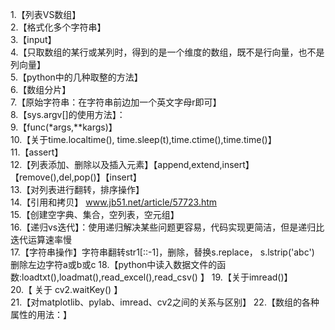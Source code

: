 1.【列表VS数组】     
2.【格式化多个字符串】     
3.【input】     
4.【只取数组的某行或某列时，得到的是一个维度的数组，既不是行向量，也不是列向量】     
5.【python中的几种取整的方法】      
6.【数组分片】      
7.【原始字符串：在字符串前边加一个英文字母r即可】     
8.【sys.argv[]的使用方法】：      
9.【func(*args,**kargs)】      
10.【关于time.localtime(), time.sleep(t),time.ctime(),time.time()】      
11.【assert】     
12.【列表添加、删除以及插入元素】【append,extend,insert】【remove(),del,pop()】【insert】      
13.【对列表进行翻转，排序操作】     
14.【引用和拷贝】  www.jb51.net/article/57723.htm     
15.【创建空字典、集合，空列表，空元组】     
16.【递归vs迭代】：使用递归解决某些问题更容易，代码实现更简洁，但是递归比迭代运算速率慢   
17.【字符串操作】字符串翻转str1[::-1]，删除，替换s.replace，
	s.lstrip('abc') 删除左边字符a或b或c
18.【python中读入数据文件的函数:loadtxt(),loadmat(),read_excel(),read_csv()   】
19.【关于imread()】     
20.【 关于 cv2.waitKey() 】  
21.【对matplotlib、pylab、imread、cv2之间的关系与区别】 
22.【数组的各种属性的用法：】
